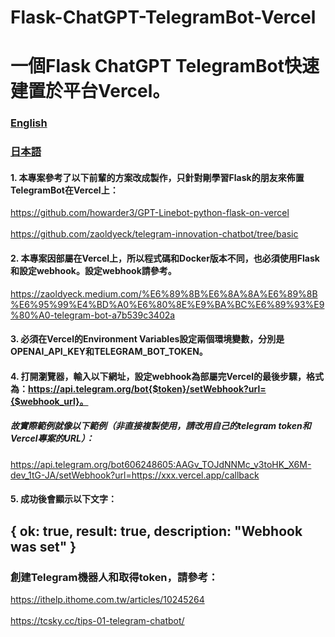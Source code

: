 # Flask-ChatGPT-TelegramBot-Vercel
# 一個Flask ChatGPT TelegramBot快速建置於平台Vercel。


### [English](https://github.com/pyfbsdk59/Flask-ChatGPT-TelegramBot-Docker/blob/main/README_en.md)
### [日本語](https://github.com/pyfbsdk59/Flask-ChatGPT-TelegramBot-Docker/blob/main/README_jp.md)


#### 1. 本專案參考了以下前輩的方案改成製作，只針對剛學習Flask的朋友來佈置TelegramBot在Vercel上：

https://github.com/howarder3/GPT-Linebot-python-flask-on-vercel<br><br>
https://github.com/zaoldyeck/telegram-innovation-chatbot/tree/basic

#### 2. 本專案因部屬在Vercel上，所以程式碼和Docker版本不同，也必須使用Flask和設定webhook。設定webhook請參考。

https://zaoldyeck.medium.com/%E6%89%8B%E6%8A%8A%E6%89%8B%E6%95%99%E4%BD%A0%E6%80%8E%E9%BA%BC%E6%89%93%E9%80%A0-telegram-bot-a7b539c3402a

#### 3. 必須在Vercel的Environment Variables設定兩個環境變數，分別是OPENAI_API_KEY和TELEGRAM_BOT_TOKEN。

#### 4. 打開瀏覽器，輸入以下網址，設定webhook為部屬完Vercel的最後步驟，格式為：https://api.telegram.org/bot{$token}/setWebhook?url={$webhook_url}。

##### 故實際範例就像以下範例（非直接複製使用，請改用自己的telegram token和Vercel專案的URL）：


https://api.telegram.org/bot606248605:AAGv_TOJdNNMc_v3toHK_X6M-dev_1tG-JA/setWebhook?url=https://xxx.vercel.app/callback


#### 5. 成功後會顯示以下文字：

{
  ok: true,
  result: true,
  description: "Webhook was set"
}
------
### 創建Telegram機器人和取得token，請參考： 
https://ithelp.ithome.com.tw/articles/10245264<br><br>
https://tcsky.cc/tips-01-telegram-chatbot/

